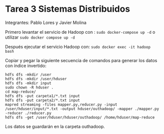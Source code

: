 # Tarea 3 Sistemas Distribuidos
Integrantes: Pablo Lores y Javier Molina

Primero levantar el servicio de Hadoop con : `sudo docker-compose up -d` o utilizar `sudo docker compose up -d`

Después ejecutar el servicio Hadoop con: `sudo docker exec -it hadoop bash`

Copiar y pegar la siguiente secuencia de comandos para generar los datos con índice invertido:
```
hdfs dfs -mkdir /user
hdfs dfs -mkdir /user/hduser
hdfs dfs -mkdir input
sudo chown -R hduser .
cd map-reduce/
hdfs dfs -put carpeta1/*.txt input
hdfs dfs -put carpeta2/*.txt input
mapred streaming -files mapper.py,reducer.py -input /user/hduser/input/*.txt -output hduser/outhadoop/ -mapper ./mapper.py -reducer ./reducer.py
hdfs dfs -get /user/hduser/hduser/outhadoop/ /home/hduser/map-reduce

```
Los datos se guardarán en la carpeta outhadoop.